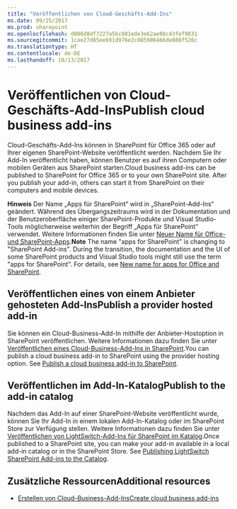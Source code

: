 ```yaml
---
title: "Veröffentlichen von Cloud-Geschäfts-Add-Ins"
ms.date: 09/25/2017
ms.prod: sharepoint
ms.openlocfilehash: d086d8df7227a5bc881ede3e62ae08c43fef9831
ms.sourcegitcommit: 1cae27d85ee691d976e2c085986466de088f526c
ms.translationtype: HT
ms.contentlocale: de-DE
ms.lasthandoff: 10/13/2017
---
```

# <a name="publish-cloud-business-add-ins"></a><span data-ttu-id="15a9c-102">Veröffentlichen von Cloud-Geschäfts-Add-Ins</span><span class="sxs-lookup"><span data-stu-id="15a9c-102">Publish cloud business add-ins</span></span>
<span data-ttu-id="15a9c-p101">Cloud-Geschäfts-Add-Ins können in SharePoint für Office 365 oder auf Ihrer eigenen SharePoint-Website veröffentlicht werden. Nachdem Sie Ihr Add-In veröffentlicht haben, können Benutzer es auf ihren Computern oder mobilen Geräten aus SharePoint starten.</span><span class="sxs-lookup"><span data-stu-id="15a9c-p101">Cloud business add-ins can be published to SharePoint for Office 365 or to your own SharePoint site. After you publish your add-in, others can start it from SharePoint on their computers and mobile devices.</span></span>
 

 <span data-ttu-id="15a9c-p102">**Hinweis** Der Name „Apps für SharePoint“ wird in „SharePoint-Add-Ins“ geändert. Während des Übergangszeitraums wird in der Dokumentation und der Benutzeroberfläche einiger SharePoint-Produkte und Visual Studio-Tools möglicherweise weiterhin der Begriff „Apps für SharePoint“ verwendet. Weitere Informationen finden Sie unter [Neuer Name für Office- und SharePoint-Apps](new-name-for-apps-for-sharepoint.md#bk_newname).</span><span class="sxs-lookup"><span data-stu-id="15a9c-p102">**Note**  The name "apps for SharePoint" is changing to "SharePoint Add-ins". During the transition, the documentation and the UI of some SharePoint products and Visual Studio tools might still use the term "apps for SharePoint". For details, see  [New name for apps for Office and SharePoint](new-name-for-apps-for-sharepoint.md#bk_newname).</span></span>
 


## <a name="publish-a-provider-hosted-add-in"></a><span data-ttu-id="15a9c-108">Veröffentlichen eines von einem Anbieter gehosteten Add-Ins</span><span class="sxs-lookup"><span data-stu-id="15a9c-108">Publish a provider hosted add-in</span></span>

<span data-ttu-id="15a9c-p103">Sie können ein Cloud-Business-Add-In mithilfe der Anbieter-Hostoption in SharePoint veröffentlichen. Weitere Informationen dazu finden Sie unter [Veröffentlichen eines Cloud-Business-Add-Ins in SharePoint](publish-a-cloud-business-add-in-to-sharepoint.md).</span><span class="sxs-lookup"><span data-stu-id="15a9c-p103">You can publish a cloud business add-in to SharePoint using the provider hosting option. See  [Publish a cloud business add-in to SharePoint](publish-a-cloud-business-add-in-to-sharepoint.md).</span></span>
 

 

## <a name="publish-to-the-add-in-catalog"></a><span data-ttu-id="15a9c-111">Veröffentlichen im Add-In-Katalog</span><span class="sxs-lookup"><span data-stu-id="15a9c-111">Publish to the add-in catalog</span></span>

<span data-ttu-id="15a9c-p104">Nachdem das Add-In auf einer SharePoint-Website veröffentlicht wurde, können Sie Ihr Add-In in einem lokalen Add-In-Katalog oder im SharePoint Store zur Verfügung stellen. Weitere Informationen dazu finden Sie unter  [Veröffentlichen von LightSwitch-Add-Ins für SharePoint im Katalog](http://blogs.msdn.com/b/lightswitch/archive/2013/04/29/publishing-lightswitch-apps-for-sharepoint-to-the-catalog.aspx).</span><span class="sxs-lookup"><span data-stu-id="15a9c-p104">Once published to a SharePoint site, you can make your add-in available in a local add-in catalog or in the SharePoint Store. See  [Publishing LightSwitch SharePoint Add-ins to the Catalog](http://blogs.msdn.com/b/lightswitch/archive/2013/04/29/publishing-lightswitch-apps-for-sharepoint-to-the-catalog.aspx).</span></span> 
 

 

## <a name="additional-resources"></a><span data-ttu-id="15a9c-114">Zusätzliche Ressourcen</span><span class="sxs-lookup"><span data-stu-id="15a9c-114">Additional resources</span></span>
<span data-ttu-id="15a9c-115"><a name="bk_addresources"> </a></span><span class="sxs-lookup"><span data-stu-id="15a9c-115"><a name="bk_addresources"> </a></span></span>


-  [<span data-ttu-id="15a9c-116">Erstellen von Cloud-Business-Add-Ins</span><span class="sxs-lookup"><span data-stu-id="15a9c-116">Create cloud business add-ins</span></span>](create-cloud-business-add-ins.md)
    
 

